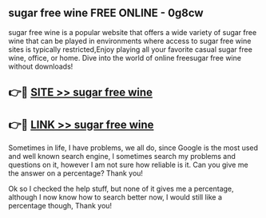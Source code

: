 ## sugar free wine FREE ONLINE - 0g8cw

sugar free wine is a popular website that offers a wide variety of sugar free wine that can be played in environments where access to sugar free wine sites is typically restricted,Enjoy playing all your favorite casual sugar free wine, office, or home. Dive into the world of online freesugar free wine without downloads!

## 👉🔴 [SITE >> sugar free wine](http://news.freeplayer.one?title=sugar_free_wine&ref=FRRE)

## 👉🔴 [LINK >> sugar free wine](http://news.freeplayer.one?title=sugar_free_wine&ref=FREE)

Sometimes in life, I have problems, we all do, since Google is the most used and well known search engine, I sometimes search my problems and questions on it, however I am not sure how reliable is it. Can you give me the answer on a percentage? Thank you!

Ok so I checked the help stuff, but none of it gives me a percentage, although I now know how to search better now, I would still like a percentage though, Thank you!